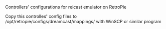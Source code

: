 Controllers' configurations for reicast emulator on RetroPie

Copy this controlles' config files to /opt/retropie/configs/dreamcast/mappings/ with WinSCP or similar program
